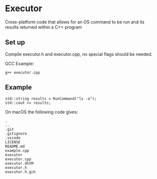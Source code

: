 # Executor

Cross-platform code that allows for an OS command to be run and its results returned within a C++ program

## Set up

Compile executor.h and executor.cpp, no special flags should be needed.

GCC Example:
```
g++ executor.cpp
```

## Example

```
std::string results = RunCommand("ls -a");
std::cout << results;
```
On macOS the following code gives:
```
.
..
.git
.gitignore
.vscode
LICENSE
README.md
example.cpp
executor
executor.cpp
executor.dSYM
executor.h
executor.h.gch
```
